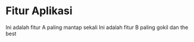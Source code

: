 # Fitur Aplikasi

Ini adalah fitur A paling mantap sekali
Ini adalah fitur B paling gokil dan the best
